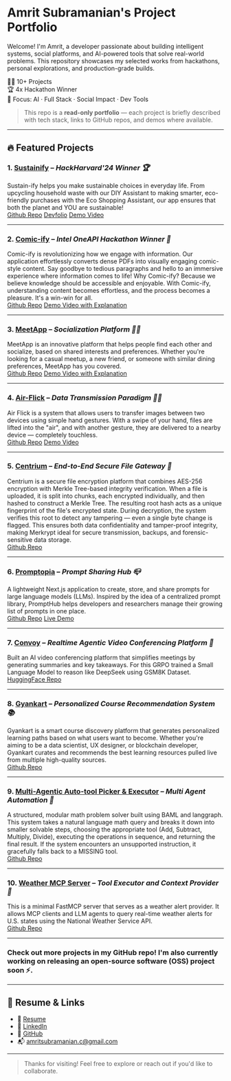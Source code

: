 # Amrit Subramanian's Project Portfolio

Welcome! I'm Amrit, a developer passionate about building intelligent systems, social platforms, and AI-powered tools that solve real-world problems. This repository showcases my selected works from hackathons, personal explorations, and production-grade builds.

👨‍💻 10+ Projects  
🏆 4x Hackathon Winner  
🎯 Focus: AI · Full Stack · Social Impact · Dev Tools  

> This repo is a **read-only portfolio** — each project is briefly described with tech stack, links to GitHub repos, and demos where available.

---

## 🔥 Featured Projects

### 1. [Sustainify](https://devpost.com/software/sustain-ify) – *HackHarvard'24 Winner 🏆*
Sustain-ify helps you make sustainable choices in everyday life. From upcycling household waste with our DIY Assistant to making smarter, eco-friendly purchases with the Eco Shopping Assistant, our app ensures that both the planet and YOU are sustainable!
<br>
[Github Repo](https://github.com/SrikarVamsi/Sustain-ify)
[Devfolio](https://devpost.com/software/sustain-ify)
[Demo Video](https://www.youtube.com/watch?v=OfYT5q-vP4o)

---

### 2. [Comic-ify](https://github.com/S0L009/COMIC-IFY_OneAPI) – *Intel OneAPI Hackathon Winner 🎨*
Comic-ify is revolutionizing how we engage with information. Our application effortlessly converts dense PDFs into visually engaging comic-style content. Say goodbye to tedious paragraphs and hello to an immersive experience where information comes to life! Why Comic-ify? Because we believe knowledge should be accessible and enjoyable. With Comic-ify, understanding content becomes effortless, and the process becomes a pleasure. It's a win-win for all.
<br>
[Github Repo](https://github.com/S0L009/COMIC-IFY_OneAPI)
[Demo Video with Explanation](https://www.youtube.com/watch?v=1xngEIozVgw&t=414s)

---

### 3. [MeetApp](https://github.com/macromrit/MeetApp) – *Socialization Platform 👰‍♀️*
MeetApp is an innovative platform that helps people find each other and socialize, based on shared interests and preferences. Whether you're looking for a casual meetup, a new friend, or someone with similar dining preferences, MeetApp has you covered.
<br>
[Github Repo](https://github.com/macromrit/MeetApp)
[Demo Video with Explanation](https://www.youtube.com/watch?v=s0hk-EyiUb8)

---

### 4. [Air-Flick](https://github.com/macromrit/Air-Flick) – *Data Transmission Paradigm ✊🏻*
Air Flick is a system that allows users to transfer images between two devices using simple hand gestures. With a swipe of your hand, files are lifted into the "air", and with another gesture, they are delivered to a nearby device — completely touchless.
<br>
[Github Repo](https://github.com/macromrit/Air-Flick)
[Demo Video](https://www.youtube.com/shorts/4BMhGjixC2U)

---

### 5. [Centrium](https://github.com/macromrit/Centrium) – *End-to-End Secure File Gateway 🔐*
Centrium is a secure file encryption platform that combines AES-256 encryption with Merkle Tree-based integrity verification. When a file is uploaded, it is split into chunks, each encrypted individually, and then hashed to construct a Merkle Tree. The resulting root hash acts as a unique fingerprint of the file's encrypted state. During decryption, the system verifies this root to detect any tampering — even a single byte change is flagged. This ensures both data confidentiality and tamper-proof integrity, making Merkrypt ideal for secure transmission, backups, and forensic-sensitive data storage.
<br>
[Github Repo](https://github.com/macromrit/Centrium)

---

### 6. [Promptopia](https://github.com/macromrit/Promptopia) – *Prompt Sharing Hub 📪*
A lightweight Next.js application to create, store, and share prompts for large language models (LLMs). Inspired by the idea of a centralized prompt library, PromptHub helps developers and researchers manage their growing list of prompts in one place.
<br>
[Github Repo](https://github.com/macromrit/Promptopia)
[Live Demo](https://promptopia-iota-bay.vercel.app)

---

### 7. [Convoy](https://huggingface.co/Macromrit/SmolLM2-135M-GRPO-Trained-For-Reasoning) – *Realtime Agentic Video Conferencing Platform 📅*
Built an AI video conferencing platform that simplifies meetings by generating summaries and key takeaways. For this GRPO trained a Small Language Model to reason like DeepSeek using GSM8K Dataset.
<br>
[HuggingFace Repo](https://huggingface.co/Macromrit/SmolLM2-135M-GRPO-Trained-For-Reasoning)

---

### 8. [Gyankart](https://github.com/macromrit/Gyankart) – *Personalized Course Recommendation System 📚*
Gyankart is a smart course discovery platform that generates personalized learning paths based on what users want to become. Whether you're aiming to be a data scientist, UX designer, or blockchain developer, Gyankart curates and recommends the best learning resources pulled live from multiple high-quality sources.
<br>
[Github Repo](https://github.com/macromrit/Gyankart)

---

### 9. [Multi-Agentic Auto-tool Picker & Executor](https://github.com/macromrit/tool-selector) – *Multi Agent Automation 🤖*
A structured, modular math problem solver built using BAML and langgraph. This system takes a natural language math query and breaks it down into smaller solvable steps, choosing the appropriate tool (Add, Subtract, Multiply, Divide), executing the operations in sequence, and returning the final result. If the system encounters an unsupported instruction, it gracefully falls back to a MISSING tool.
<br>
[Github Repo](https://github.com/macromrit/tool-selector)

---

### 10. [Weather MCP Server](https://github.com/macromrit/tool-selector) – *Tool Executor and Context Provider 📰*
This is a minimal FastMCP server that serves as a weather alert provider. It allows MCP clients and LLM agents to query real-time weather alerts for U.S. states using the National Weather Service API.
<br>
[Github Repo](https://github.com/macromrit/tool-selector)

---

### Check out more projects in my GitHub repo! I'm also currently working on releasing an open-source software (OSS) project soon ⚡️.
---

## 📎 Resume & Links

- 📄 [Resume](https://drive.google.com/file/d/1irmRws2xtFJriWEHWmKIeDyKTswKLtmA/view?usp=sharing)
- 🔗 [LinkedIn](https://www.linkedin.com/in/macromrit)
- 💼 [GitHub](https://github.com/macromrit)
- 📬 amritsubramanian.c@gmail.com

---

> Thanks for visiting! Feel free to explore or reach out if you'd like to collaborate.
